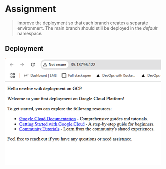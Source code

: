 # Assignment

> Improve the deployment so that each branch creates a separate environment. The main branch should still be deployed in the *default* namespace.


## Deployment

![alt text](image-3.png)

